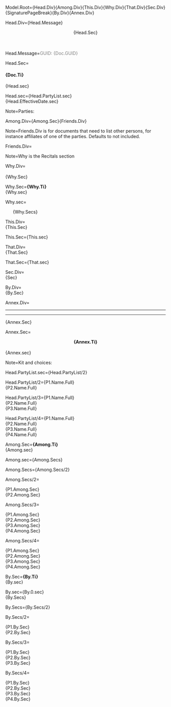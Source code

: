 Model.Root={Head.Div}{Among.Div}{This.Div}{Why.Div}{That.Div}{Sec.Div}{SignaturePageBreak}{By.Div}{Annex.Div}

Head.Div={Head.Message}<center>{Head.Sec}</center><br><br>

Head.Message=<font color="grey">GUID: {Doc.GUID}</font>

Head.Sec=<h4>{Doc.Ti}</h4>{Head.sec}

Head.sec={Head.PartyList.sec}<br>{Head.EffectiveDate.sec}

Note=Parties:

Among.Div={Among.Sec}{Friends.Div}<br>

Note=Friends.Div is for documents that need to list other persons, for instance affiliates of one of the parties.  Defaults to not included.

Friends.Div=</i>

Note=Why is the Recitals section

Why.Div=<br><br>{Why.Sec}

Why.Sec=<b>{Why.Ti}</b><br>{Why.sec}

Why.sec=<ul type="none"><li>{Why.Secs}</li></ul>

This.Div=<br>{This.Sec}<br>

This.Sec={This.sec}

That.Div=<br>{That.Sec}<br>

That.Sec={That.sec}

Sec.Div=<br>{Sec}<br>

By.Div=<br>{By.Sec}<br>

Annex.Div=<hr><hr>{Annex.Sec}

Annex.Sec=<b><center>{Annex.Ti}</center></b><br>{Annex.sec}

Note=Kit and choices:

Head.PartyList.sec={Head.PartyList/2}

Head.PartyList/2={P1.Name.Full}<br>{P2.Name.Full}

Head.PartyList/3={P1.Name.Full}<br>{P2.Name.Full}<br>{P3.Name.Full}

Head.PartyList/4={P1.Name.Full}<br>{P2.Name.Full}<br>{P3.Name.Full}<br>{P4.Name.Full}

Among.Sec=<b>{Among.Ti}</b><br>{Among.sec}

Among.sec={Among.Secs}

Among.Secs={Among.Secs/2}

Among.Secs/2=<ul type="none" style="padding-left: 0"><li>{P1.Among.Sec}</li><li>{P2.Among.Sec}</li></ul>

Among.Secs/3=<ul type="none" style="padding-left: 0"><li>{P1.Among.Sec}</li><li>{P2.Among.Sec}</li><li>{P3.Among.Sec}</li><li>{P4.Among.Sec}</li></ul>

Among.Secs/4=<ul type="none" style="padding-left: 0"><li>{P1.Among.Sec}</li><li>{P2.Among.Sec}</li><li>{P3.Among.Sec}</li><li>{P4.Among.Sec}</li></ul>

By.Sec=<b>{By.Ti}</b><br>{By.sec}

By.sec={By.0.sec}<br>{By.Secs}

By.Secs={By.Secs/2}

By.Secs/2=<ul type="none" style="padding-left: 0"><li>{P1.By.Sec}</li><li>{P2.By.Sec}</li></ul>

By.Secs/3=<ul type="none" style="padding-left: 0"><li>{P1.By.Sec}</li><li>{P2.By.Sec}</li><li>{P3.By.Sec}</li></ul>

By.Secs/4=<ul type="none" style="padding-left: 0"><li>{P1.By.Sec}</li><li>{P2.By.Sec}</li><li>{P3.By.Sec}</li><li>{P4.By.Sec}</li></ul>